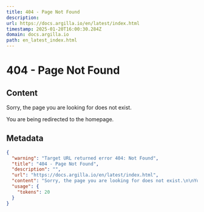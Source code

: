 ```yaml
---
title: 404 - Page Not Found
description: 
url: https://docs.argilla.io/en/latest/index.html
timestamp: 2025-01-20T16:00:30.284Z
domain: docs.argilla.io
path: en_latest_index.html
---
```


# 404 - Page Not Found



## Content

Sorry, the page you are looking for does not exist.

You are being redirected to the homepage.

## Metadata

```json
{
  "warning": "Target URL returned error 404: Not Found",
  "title": "404 - Page Not Found",
  "description": "",
  "url": "https://docs.argilla.io/en/latest/index.html",
  "content": "Sorry, the page you are looking for does not exist.\n\nYou are being redirected to the homepage.",
  "usage": {
    "tokens": 20
  }
}
```
